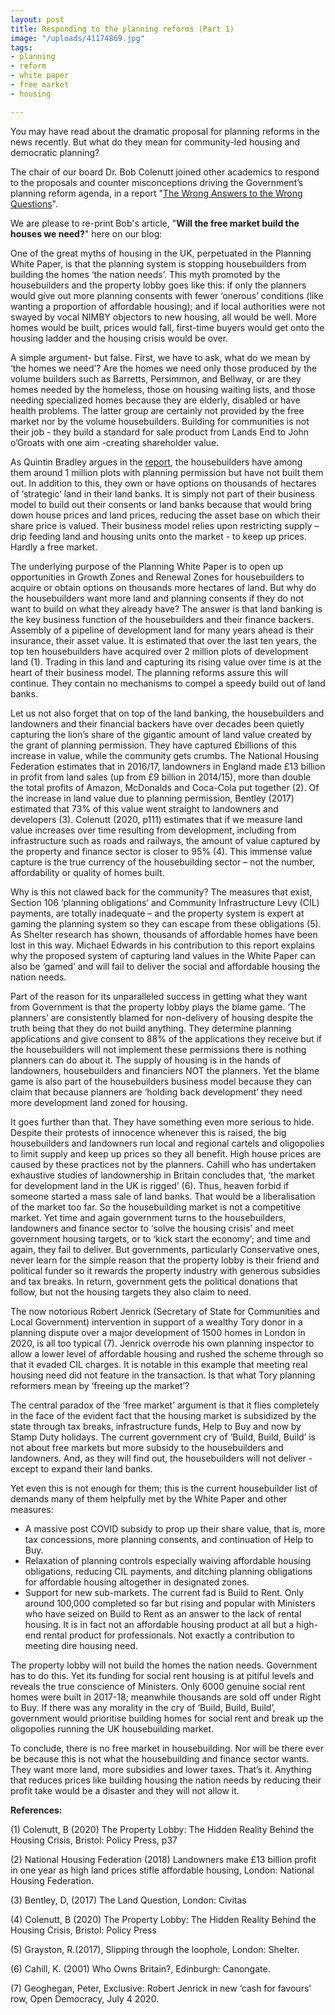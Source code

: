 ```yaml
---
layout: post
title: Responding to the planning reforms (Part 1)
image: "/uploads/41174869.jpg"
tags:
- planning
- reform
- white paper
- free market
- housing

---
```

You may have read about the dramatic proposal for planning reforms in the news recently. But what do they mean for community-led housing and democratic planning?   
  
The chair of our board Dr. Bob Colenutt joined other academics to respond to the proposals and counter misconceptions driving the Government’s planning reform agenda, in a report "[The Wrong Answers to the Wrong Questions](https://www.tcpa.org.uk/the-wrong-answers-to-the-wrong-questions)".

We are please to re-print Bob's article, "**Will the free market build the houses we need?**" here on our blog:

One of the great myths of housing in the UK, perpetuated in the Planning White Paper, is that the planning system is stopping housebuilders from building the homes ‘the nation needs’. This myth promoted by the housebuilders and the property lobby goes like this: if only the planners would give out more planning consents with fewer ‘onerous’ conditions (like wanting a proportion of affordable housing); and if local authorities were not swayed by vocal NIMBY objectors to new housing, all would be well. More homes would be built, prices would fall, first-time buyers would get onto the housing ladder and the housing crisis would be over.

A simple argument- but false. First, we have to ask, what do we mean by ‘the homes we need’? Are the homes we need only those produced by the volume builders such as Barretts, Persimmon, and Bellway, or are they homes needed by the homeless, those on housing waiting lists, and those needing specialized homes because they are elderly, disabled or have health problems. The latter group are certainly not provided by the free market nor by the volume housebuilders. Building for communities is not their job - they build a standard for sale product from Lands End to John o’Groats with one aim -creating shareholder value.

As Quintin Bradley argues in the [report](https://www.tcpa.org.uk/the-wrong-answers-to-the-wrong-questions), the housebuilders have among them around 1 million plots with planning permission but have not built them out. In addition to this, they own or have options on thousands of hectares of ‘strategic’ land in their land banks. It is simply not part of their business model to build out their consents or land banks because that would bring down house prices and land prices, reducing the asset base on which their share price is valued. Their business model relies upon restricting supply – drip feeding land and housing units onto the market - to keep up prices. Hardly a free market. 

The underlying purpose of the Planning White Paper is to open up opportunities in Growth Zones and Renewal Zones for housebuilders to acquire or obtain options on thousands more hectares of land. But why do the housebuilders want more land and planning consents if they do not want to build on what they already have? The answer is that land banking is the key business function of the housebuilders and their finance backers. Assembly of a pipeline of development land for many years ahead is their insurance, their asset value. It is estimated that over the last ten years, the top ten housebuilders have acquired over 2 million plots of development land (1). Trading in this land and capturing its rising value over time is at the heart of their business model. The planning reforms assure this will continue. They contain no mechanisms to compel a speedy build out of land banks.

Let us not also forget that on top of the land banking, the housebuilders and landowners and their financial backers have over decades been quietly capturing the lion’s share of the gigantic amount of land value created by the grant of planning permission. They have captured £billions of this increase in value, while the community gets crumbs. The National Housing Federation estimates that in 2016/17, landowners in England made £13 billion in profit from land sales (up from £9 billion in 2014/15), more than double the total profits of Amazon, McDonalds and Coca-Cola put together (2). Of the increase in land value due to planning permission, Bentley (2017) estimated that 73% of this value went straight to landowners and developers (3). Colenutt (2020, p111) estimates that if we measure land value increases over time resulting from development, including from infrastructure such as roads and railways, the amount of value captured by the property and finance sector is closer to 95% (4). This immense value capture is the true currency of the housebuilding sector – not the number, affordability or quality of homes built.

Why is this not clawed back for the community? The measures that exist, Section 106 ‘planning obligations’ and Community Infrastructure Levy (CIL) payments, are totally inadequate – and the property system is expert at gaming the planning system so they can escape from these obligations (5). As Shelter research has shown, thousands of affordable homes have been lost in this way. Michael Edwards in his contribution to this report explains why the proposed system of capturing land values in the White Paper can also be ‘gamed’ and will fail to deliver the social and affordable housing the nation needs.

Part of the reason for its unparalleled success in getting what they want from Government is that the property lobby plays the blame game. ‘The planners’ are consistently blamed for non-delivery of housing despite the truth being that they do not build anything. They determine planning applications and give consent to 88% of the applications they receive but if the housebuilders will not implement these permissions there is nothing planners can do about it. The supply of housing is in the hands of landowners, housebuilders and financiers NOT the planners. Yet the blame game is also part of the housebuilders business model because they can claim that because planners are ‘holding back development’ they need more development land zoned for housing.

It goes further than that. They have something even more serious to hide. Despite their protests of innocence whenever this is raised, the big housebuilders and landowners run local and regional cartels and oligopolies to limit supply and keep up prices so they all benefit. High house prices are caused by these practices not by the planners. Cahill who has undertaken exhaustive studies of landownership in Britain concludes that, ‘the market for development land in the UK is rigged’ (6). Thus, heaven forbid if someone started a mass sale of land banks. That would be a liberalisation of the market too far. So the housebuilding market is not a competitive market. Yet time and again government turns to the housebuilders, landowners and finance sector to ‘solve the housing crisis’ and meet government housing targets, or to ‘kick start the economy’; and time and again, they fail to deliver. But governments, particularly Conservative ones, never learn for the simple reason that the property lobby is their friend and political funder so it rewards the property industry with generous subsidies and tax breaks. In return, government gets the political donations that follow, but not the housing targets they also claim to need.

The now notorious Robert Jenrick (Secretary of State for Communities and Local Government) intervention in support of a wealthy Tory donor in a planning dispute over a major development of 1500 homes in London in 2020, is all too typical (7). Jenrick overrode his own planning inspector to allow a lower level of affordable housing and rushed the scheme through so that it evaded CIL charges. It is notable in this example that meeting real housing need did not feature in the transaction. Is that what Tory planning reformers mean by ‘freeing up the market’? 

The central paradox of the ‘free market’ argument is that it flies completely in the face of the evident fact that the housing market is subsidized by the state through tax breaks, infrastructure funds, Help to Buy and now by Stamp Duty holidays. The current government cry of ‘Build, Build, Build’ is not about free markets but more subsidy to the housebuilders and landowners. And, as they will find out, the housebuilders will not deliver - except to expand their land banks. 

Yet even this is not enough for them; this is the current housebuilder list of demands many of them helpfully met by the White Paper and other measures:

* A massive post COVID subsidy to prop up their share value, that is, more tax concessions, more planning consents, and continuation of Help to Buy.
* Relaxation of planning controls especially waiving affordable housing obligations, reducing CIL payments, and ditching planning obligations for affordable housing altogether in designated zones.
* Support for new sub-markets. The current fad is Build to Rent. Only around 100,000 completed so far but rising and popular with Ministers who have seized on Build to Rent as an answer to the lack of rental housing. It is in fact not an affordable housing product at all but a high-end rental product for professionals. Not exactly a contribution to meeting dire housing need.

The property lobby will not build the homes the nation needs. Government has to do this. Yet its funding for social rent housing is at pitiful levels and reveals the true conscience of Ministers. Only 6000 genuine social rent homes were built in 2017-18; meanwhile thousands are sold off under Right to Buy. If there was any morality in the cry of ‘Build, Build, Build’, government would prioritise building homes for social rent and break up the oligopolies running the UK housebuilding market.

To conclude, there is no free market in housebuilding. Nor will be there ever be because this is not what the housebuilding and finance sector wants. They want more land, more subsidies and lower taxes. That’s it. Anything that reduces prices like building housing the nation needs by reducing their profit take would be a disaster and they will not allow it.

**References:**

(1) Colenutt, B (2020) The Property Lobby: The Hidden Reality Behind the Housing Crisis, Bristol: Policy Press, p37

(2) National Housing Federation (2018) Landowners make £13 billion profit in one year as high land prices stifle affordable housing, London: National Housing Federation.

(3) Bentley, D, (2017) The Land Question, London: Civitas

(4) Colenutt, B (2020) The Property Lobby: The Hidden Reality Behind the Housing Crisis, Bristol: Policy Press

(5) Grayston, R.(2017), Slipping through the loophole, London: Shelter.

(6) Cahill, K. (2001) Who Owns Britain?, Edinburgh: Canongate.

(7) Geoghegan, Peter, Exclusive: Robert Jenrick in new ‘cash for favours’ row, Open Democracy, July 4 2020.